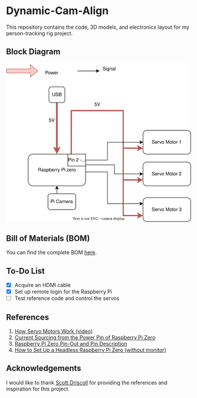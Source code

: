 

# Dynamic-Cam-Align  
This repository contains the code, 3D models, and electronics layout for my person-tracking rig project.  

## Block Diagram  
![Power and Functional Block Diagram](./power_and_functional_block_dig.svg)  

## Bill of Materials (BOM)  
You can find the complete BOM [here](./BOM_dynamic_cam_aligne.csv).  

## To-Do List  
- [x] Acquire an HDMI cable  
- [x] Set up remote login for the Raspberry Pi  
- [ ] Test reference code and control the servos  

## References  
1. [How Servo Motors Work (video)](https://www.youtube.com/watch?v=1WnGv-DPexc)  
2. [Current Sourcing from the Power Pin of Raspberry Pi Zero](https://pinout.xyz/pinout/5v_power)  
3. [Raspberry Pi Zero Pin-Out and Pin Description](https://pinout.xyz/)  
4. [How to Set Up a Headless Raspberry Pi Zero (without monitor)](https://www.tomshardware.com/reviews/raspberry-pi-headless-setup-how-to,6028.html)  

## Acknowledgements  
I would like to thank [Scott Driscoll](https://github.com/curiousinventor/skellington) for providing the references and inspiration for this project.  

